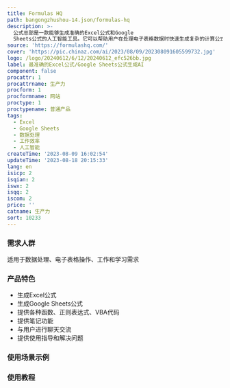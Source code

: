 ```yaml
---
title: Formulas HQ
path: bangongzhushou-14.json/formulas-hq
description: >-
  公式总部是一款能够生成准确的Excel公式和Google
  Sheets公式的人工智能工具。它可以帮助用户在处理电子表格数据时快速生成复杂的计算公式，提高工作效率。公式总部还提供各种函数、正则表达式、VBA代码和笔记等辅助功能，方便用户进行更多的数据处理操作。公式总部还可以与用户进行聊天交流，提供使用指导和解决问题。同时，公式总部还提供丰富的使用场景和标签，适用于各种不同的工作和学习需求。
source: 'https://formulashq.com/'
cover: 'https://pic.chinaz.com/ai/2023/08/09/202308091605599732.jpg'
logo: /logo/20240612/6/12/20240612_efc526bb.jpg
label: 最准确的Excel公式/Google Sheets公式生成AI
component: false
procattr: 1
procattrname: 生产力
procform: 1
procformname: 网站
proctype: 1
proctypename: 普通产品
tags:
  - Excel
  - Google Sheets
  - 数据处理
  - 工作效率
  - 人工智能
createTime: '2023-08-09 16:02:54'
updateTime: '2023-08-18 20:15:33'
lang: en
isicp: 2
isqian: 2
iswx: 2
isqq: 2
iscom: 2
price: ''
catname: 生产力
sort: 10233
---
```




### 需求人群
适用于数据处理、电子表格操作、工作和学习需求

### 产品特色
- 生成Excel公式
- 生成Google Sheets公式
- 提供各种函数、正则表达式、VBA代码
- 提供笔记功能
- 与用户进行聊天交流
- 提供使用指导和解决问题

### 使用场景示例


### 使用教程


  
